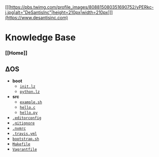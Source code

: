 [[[https://pbs.twimg.com/profile_images/808815080351690752/yPERkc-j.jpg|alt="DeSantisInc"|height=210px|width=210px]]](https://www.desantisinc.com)

# Knowledge Base
### [[Home]]

## ΔOS
* __boot__
  - [`init.lz`](https://github.com/DeSantisInc/DeOS/wiki/Δ:boot:init)
  - [`python.lz`](https://github.com/DeSantisInc/DeOS/wiki/Δ:boot:python)
* __src__
  - [`example.sh`](https://github.com/DeSantisInc/DeOS/wiki/Δ:src:example)
  - [`hello.c`](https://github.com/DeSantisInc/DeOS/wiki/Δ:src:hello:c)
  - [`hello.py`](https://github.com/DeSantisInc/DeOS/wiki/Δ:src:hello:py)
* [`.editorconfig`](https://github.com/DeSantisInc/DeOS/wiki/Δ:.editorconfig)
* [`.gitignore`](https://github.com/DeSantisInc/DeOS/wiki/Δ:.gitignore)
* [`.nvmrc`](https://github.com/DeSantisInc/DeOS/wiki/Δ:.nvmrc)
* [`.travis.yml`](https://github.com/DeSantisInc/DeOS/wiki/Δ:.travis)
* [`bootstrap.sh`](https://github.com/DeSantisInc/DeOS/wiki/Δ:bootstrap)
* [`Makefile`](https://github.com/DeSantisInc/DeOS/wiki/Δ:makefile)
* [`Vagrantfile`](https://github.com/DeSantisInc/DeOS/wiki/Δ:vagrantfile)
